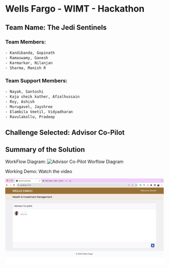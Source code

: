 # Wells Fargo - WIMT - Hackathon

## Team Name: The Jedi Sentinels

### Team Members: 
    - Kandibanda, Gopinath 
    - Ramaswamy, Ganesh
    - Karmarkar, Nilanjan 
    - Sharma, Manish R

### Team Support Members:
    - Nayak, Santoshi
    - Kaja sheik kather, Afzalhussain
    - Roy, Ashish
    - Murugavel, Jayshree
    - Elambila Veetil, Vidyadharan
    - Ravulakollu, Pradeep


## Challenge Selected: Advisor Co-Pilot

## Summary of the Solution

WorkFlow Diagram:
![Advisor Co-Pilot Worflow Diagram](https://github.com/manishsharma1992/advisor-copilot/assets/6358102/0f15d9eb-85dd-4dbc-a564-84f0c0de49aa)

Working Demo: Watch the video

[![Working Demo](image.png)](https://github.com/manishsharma1992/advisor-copilot/assets/6358102/ad66a7db-ac98-4636-bdac-a461103a6b8e)


